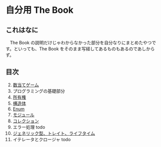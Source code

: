 # 自分用 The Book
## これはなに
　The Book の説明だけじゃわからなかった部分を自分なりにまとめたやつです。といっても、The Book をそのまま写経してあるものもあるのであしからず。

## 目次
2. [数当てゲーム](https://github.com/earlgray283/Study-Rust/tree/master/guessing_game)
3. プログラミングの基礎部分
4. [所有権](https://github.com/earlgray283/Study-Rust/tree/master/chapter_4)
5. [構造体](https://github.com/earlgray283/Study-Rust/tree/master/chapter_5)
6. [Enum](https://github.com/earlgray283/Study-Rust/tree/master/chapter_6)
7. [モジュール](https://github.com/earlgray283/Study-Rust/tree/master/chapter_7)
8. [コレクション](https://github.com/earlgray283/Study-Rust/tree/master/chapter_8)
9. エラー処理 todo
10. [ジェネリック型、トレイト、ライフタイム](https://github.com/earlgray283/Study-Rust/tree/master/chapter_10)
13. イテレータとクロージャ todo
